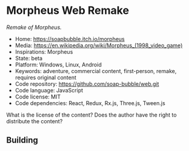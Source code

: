 # Morpheus Web Remake

_Remake of Morpheus._

- Home: https://soapbubble.itch.io/morpheus
- Media: <https://en.wikipedia.org/wiki/Morpheus_(1998_video_game)>
- Inspirations: Morpheus
- State: beta
- Platform: Windows, Linux, Android
- Keywords: adventure, commercial content, first-person, remake, requires original content
- Code repository: https://github.com/soap-bubble/web.git
- Code language: JavaScript
- Code license: MIT
- Code dependencies: React, Redux, Rx.js, Three.js, Tween.js

What is the license of the content? Does the author have the right to distribute the content?

## Building
